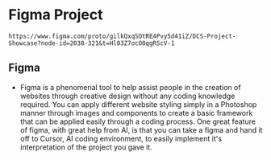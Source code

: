 # Figma Project

    https://www.figma.com/proto/gilkQxqSOtRE4Pvy5d41iZ/DCS-Project-Showcase?node-id=2038-321&t=Hl03Z7ocO0qgRScV-1

## Figma

- Figma is a phenomenal tool to help assist people in the creation of websites through creative design without any coding knowledge required. You can apply different website styling simply in a Photoshop manner through images and components to create a basic framework that can be applied easily through a coding process. One great feature of figma, with great help from AI, is that you can take a figma and hand it off to Cursor, AI coding environment, to easily implement it's interpretation of the project you gave it.
